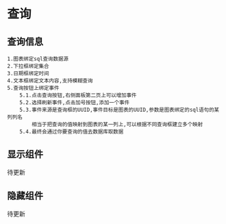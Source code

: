 # 查询
## 查询信息
```
1.图表绑定sql查询数据源
2.下拉框绑定集合
3.日期框绑定时间
4.文本框绑定文本内容,支持模糊查询
5.查询按钮上绑定事件
    5.1.点击查询按钮,右侧面板第二页上可以增加事件
    5.2.选择刷新事件,点击加号按钮,添加一个事件
    5.3.事件来源是查询框的UUID,事件目标是图表的UUID,参数是图表绑定的sql语句的某列列名
        相当于把查询的值映射到图表的某一列上,可以根据不同查询框建立多个映射
    5.4.最终会通过你要查询的值去数据库取数据
```

## 显示组件
待更新   
## 隐藏组件
待更新 